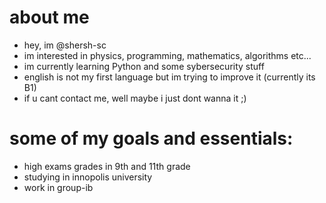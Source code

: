 # about me
- hey, im @shersh-sc
- im interested in physics, programming, mathematics, algorithms etc...
- im currently learning Python and some sybersecurity stuff
- english is not my first language but im trying to improve it (currently its B1)
- if u cant contact me, well maybe i just dont wanna it ;)

# some of my goals and essentials:
- high exams grades in 9th and 11th grade
- studying in innopolis university
- work in group-ib
